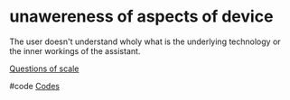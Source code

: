 # unawereness of aspects of device
The user doesn't understand wholy what is the underlying technology or the inner workings of the assistant.

[Questions of scale](output/themes/Questions%20of%20scale.md)

#code [Codes](output/codes/Codes.md)